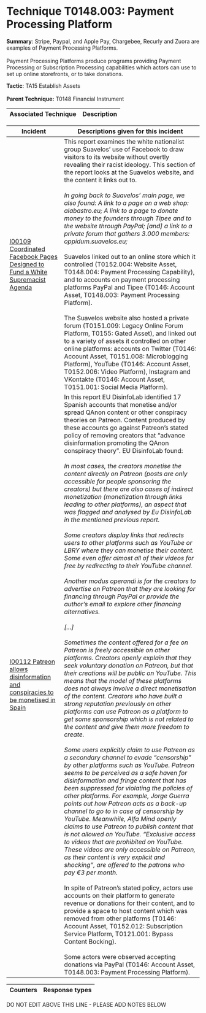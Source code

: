 # Technique T0148.003: Payment Processing Platform

**Summary**: Stripe, Paypal, and Apple Pay, Chargebee, Recurly and Zuora are examples of Payment Processing Platforms.<br><br>Payment Processing Platforms produce programs providing Payment Processing or Subscription Processing capabilities which actors can use to set up online storefronts, or to take donations.

**Tactic**: TA15 Establish Assets <br><br>**Parent Technique:** T0148 Financial Instrument


| Associated Technique | Description |
| --------- | ------------------------- |



| Incident | Descriptions given for this incident |
| -------- | -------------------- |
| [I00109 Coordinated Facebook Pages Designed to Fund a White Supremacist Agenda](../../generated_pages/incidents/I00109.md) | This report examines the white nationalist group Suavelos’ use of Facebook to draw visitors to its website without overtly revealing their racist ideology. This section of the report looks at the Suavelos website, and the content it links out to.<br><br><i>In going back to Suavelos’ main page, we also found: A link to a page on a web shop: alabastro.eu; A link to a page to donate money to the founders through Tipee and to the website through PayPal; [and] a link to a private forum that gathers 3.000 members: oppidum.suavelos.eu;</i><br><br>Suavelos linked out to an online store which it controlled (T0152.004: Website Asset, T0148.004: Payment Processing Capability), and to accounts on payment processing platforms PayPal and Tipee (T0146: Account Asset, T0148.003: Payment Processing Platform). <br><br>The Suavelos website also hosted a private forum (T0151.009: Legacy Online Forum Platform, T0155: Gated Asset), and linked out to a variety of assets it controlled on other online platforms: accounts on Twitter (T0146: Account Asset, T0151.008: Microblogging Platform), YouTube (T0146: Account Asset, T0152.006: Video Platform), Instagram and VKontakte (T0146: Account Asset, T0151.001: Social Media Platform). |
| [I00112 Patreon allows disinformation and conspiracies to be monetised in Spain](../../generated_pages/incidents/I00112.md) | In this report EU DisinfoLab identified 17 Spanish accounts that monetise and/or spread QAnon content or other conspiracy theories on Patreon. Content produced by these accounts go against Patreon’s stated policy of removing creators that “advance disinformation promoting the QAnon conspiracy theory”. EU DisinfoLab found:<br><br><i>In most cases, the creators monetise the content directly on Patreon (posts are only accessible for people sponsoring the creators) but there are also cases of indirect monetization (monetization through links leading to other platforms), an aspect that was flagged and analysed by Eu DisinfoLab in the mentioned previous report.<br><br>Some creators display links that redirects users to other platforms such as YouTube or LBRY where they can monetise their content. Some even offer almost all of their videos for free by redirecting to their YouTube channel.<br><br>Another modus operandi is for the creators to advertise on Patreon that they are looking for financing through PayPal or provide the author’s email to explore other financing alternatives.<br><br>[...]<br><br>Sometimes the content offered for a fee on Patreon is freely accessible on other platforms. Creators openly explain that they seek voluntary donation on Patreon, but that their creations will be public on YouTube. This means that the model of these platforms does not always involve a direct monetisation of the content. Creators who have built a strong reputation previously on other platforms can use Patreon as a platform to get some sponsorship which is not related to the content and give them more freedom to create.<br><br>Some users explicitly claim to use Patreon as a secondary channel to evade “censorship” by other platforms such as YouTube. Patreon seems to be perceived as a safe haven for disinformation and fringe content that has been suppressed for violating the policies of other platforms. For example, Jorge Guerra points out how Patreon acts as a back-up channel to go to in case of censorship by YouTube. Meanwhile, Alfa Mind openly claims to use Patreon to publish content that is not allowed on YouTube. “Exclusive access to videos that are prohibited on YouTube. These videos are only accessible on Patreon, as their content is very explicit and shocking”, are offered to the patrons who pay €3 per month.</i><br><br>In spite of Patreon’s stated policy, actors use accounts on their platform to generate revenue or donations for their content, and to provide a space to host content which was removed from other platforms (T0146: Account Asset, T0152.012: Subscription Service Platform, T0121.001: Bypass Content Bocking).<br><br>Some actors were observed accepting donations via PayPal (T0146: Account Asset, T0148.003: Payment Processing Platform). |



| Counters | Response types |
| -------- | -------------- |


DO NOT EDIT ABOVE THIS LINE - PLEASE ADD NOTES BELOW